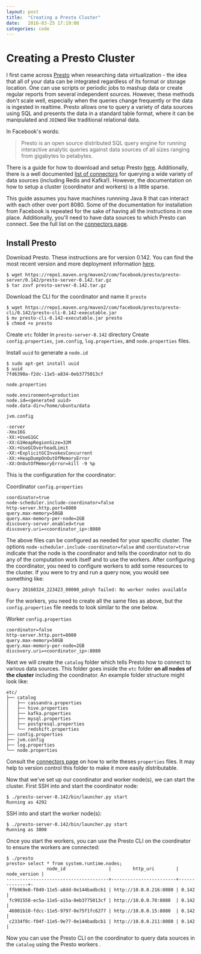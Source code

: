 ```yaml
---
layout: post
title:  "Creating a Presto Cluster"
date:   2016-03-25 17:19:00
categories: code
---
```


Creating a Presto Cluster
=========================

I first came across [Presto](https://prestodb.io/) when researching data virtualization - the idea that all of your data can be  integrated regardless of its format or storage location. One can use scripts or periodic jobs to mashup data or create regular reports from several independent sources. However, these methods don't scale well, especially when the queries change frequently or the data is ingested in realtime. Presto allows one to query a variety of data sources using SQL and presents the data in a standard table format, where it can be manipulated and `JOIN`ed like traditional relational data.

In Facebook's words:

> Presto is an open source distributed SQL query engine for running interactive analytic queries against data sources of all sizes ranging from gigabytes to petabytes.

There is a guide for how to download and setup Presto [here](https://prestodb.io/docs/current/installation.html). Additionally, there is a well documented [list of connectors][connectors_link] for querying a wide variety of data sources (including Redis and Kafka!). However, the documentation on how to setup a cluster (coordinator and workers) is a little sparse.

This guide assumes you have machines runnning Java 8 that can interact with each other over port 8080. Some of the documentation for installation from Facebook is repeated for the sake of having all the instructions in one place. Additionally, you'll need to have data sources to which Presto can connect. See the full list on the [connectors page][connectors_link].

## Install Presto

Download Presto. These instructions are for version 0.142. You can find the most recent version and more deployment information [here](https://prestodb.io/docs/current/installation/deployment.html).

    $ wget https://repo1.maven.org/maven2/com/facebook/presto/presto-server/0.142/presto-server-0.142.tar.gz
    $ tar zxvf presto-server-0.142.tar.gz

Download the CLI for the coordinator and name it `presto`

    $ wget https://repo1.maven.org/maven2/com/facebook/presto/presto-cli/0.142/presto-cli-0.142-executable.jar
    $ mv presto-cli-0.142-executable.jar presto
    $ chmod +x presto

Create `etc` folder in `presto-server-0.142` directory
Create `config.properties`, `jvm.config`, `log.properties`, and `node.properties` files.

Install `uuid` to generate a `node.id`

    $ sudo apt-get install uuid
    $ uuid
    7fd6390a-f2dc-11e5-a834-0eb3775013cf

`node.properties`

    node.environment=production
    node.id=<generated uuid>
    node.data-dir=/home/ubuntu/data

`jvm.config`

    -server
    -Xmx16G
    -XX:+UseG1GC
    -XX:G1HeapRegionSize=32M
    -XX:+UseGCOverheadLimit
    -XX:+ExplicitGCInvokesConcurrent
    -XX:+HeapDumpOnOutOfMemoryError
    -XX:OnOutOfMemoryError=kill -9 %p

This is the configuration for the coordinator:

Coordinator `config.properties`

    coordinator=true
    node-scheduler.include-coordinator=false
    http-server.http.port=8080
    query.max-memory=50GB
    query.max-memory-per-node=2GB
    discovery-server.enabled=true
    discovery.uri=<coordinator_ip>:8080

The above files can be configured as needed for your specific cluster. The options `node-scheduler.include-coordinator=false` and `coordinator=true` indicate that the node is the coordinator and tells the coordinator not to do any of the computation work itself and to use the workers. After configuring the coordinator, you need to configure workers to add some resources to the cluster. If you were to try and run a query now, you would see something like:

    Query 20160324_223423_00000_pdnyh failed: No worker nodes available

 For the workers, you need to create all the same files as above, but the `config.properties` file needs to look similar to the one below.

Worker `config.properties`

    coordinator=false
    http-server.http.port=8080
    query.max-memory=50GB
    query.max-memory-per-node=2GB
    discovery.uri=<coordinator_ip>:8080

Next we will create the `catalog` folder which tells Presto how to connect to various data sources. This folder goes inside the `etc` folder **on all nodes of the cluster** including the coordinator. An example folder structure might look like:

    etc/
    ├── catalog
    │   ├── cassandra.properties
    │   ├── hive.properties
    │   ├── kafka.properties
    │   ├── mysql.properties
    │   ├── postgresql.properties
    │   └── redshift.properties
    ├── config.properties
    ├── jvm.config
    ├── log.properties
    └── node.properties

Consult the [connectors page][connectors_link] on how to write theses `properties` files. It may help to version control this folder to make it more easily distributable.

Now that we've set up our coordinator and worker node(s), we can start the cluster. First SSH into and start the coordinator node:

    $ ./presto-server-0.142/bin/launcher.py start
    Running as 4292

SSH into and start the worker node(s):

    $ ./presto-server-0.142/bin/launcher.py start
    Running as 3000

Once you start the workers, you can use the Presto CLI on the coordinator to ensure the workers are connected:
    
    $ ./presto
    presto> select * from system.runtime.nodes;
                   node_id                |        http_uri        | node_version | 
    --------------------------------------+------------------------+--------------+-
     ffb969e8-f049-11e5-a8dd-0e144badbcb1 | http://10.0.0.216:8080 | 0.142        | 
     fc991558-ec5a-11e5-a15a-0eb3775013cf | http://10.0.0.70:8080  | 0.142        | 
     46001b10-fdcc-11e5-9797-0e75f1fc6277 | http://10.0.0.15:8080  | 0.142        | 
     c2334f0c-f04f-11e5-9e77-0e144badbcb1 | http://10.0.0.211:8080 | 0.142        | 

Now you can use the Presto CLI on the coordinator to query data sources in the `catalog` using the Presto workers
.

[connectors_link]: https://prestodb.io/docs/current/connector.html